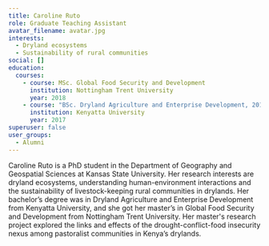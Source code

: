 ```yaml
---
title: Caroline Ruto
role: Graduate Teaching Assistant
avatar_filename: avatar.jpg
interests:
  - Dryland ecosystems
  - Sustainability of rural communities
social: []
education:
  courses:
    - course: MSc. Global Food Security and Development
      institution: Nottingham Trent University
      year: 2018
    - course: "BSc. Dryland Agriculture and Enterprise Development, 2017 "
      institution: Kenyatta University
      year: 2017
superuser: false
user_groups:
  - Alumni
---
```



Caroline Ruto is a PhD student in the Department of Geography and Geospatial Sciences at Kansas State University. Her research interests are dryland ecosystems, understanding human-environment interactions and the sustainability of livestock-keeping rural communities in drylands. Her bachelor’s degree was in Dryland Agriculture and Enterprise Development from Kenyatta University, and she got her master’s in Global Food Security and Development from Nottingham Trent University. Her master's research project explored the links and effects of the drought-conflict-food insecurity nexus among pastoralist communities in Kenya’s drylands.